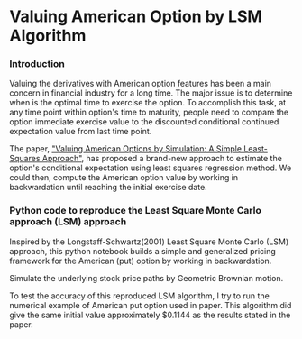 # Valuing American Option by LSM Algorithm

### Introduction

Valuing the derivatives with American option features has been a main concern in financial industry for a long time. The major issue is to determine when is the optimal time to exercise the option. To accomplish this task, at any time point within option's time to maturity, people need to compare the option immediate exercise value to the discounted conditional continued expectation value from last time point.

The paper, ["Valuing American Options by Simulation: A Simple Least-Squares Approach"](https://people.math.ethz.ch/~hjfurrer/teaching/LongstaffSchwartzAmericanOptionsLeastSquareMonteCarlo.pdf), has proposed a brand-new approach to estimate the option's conditional expectation using least squares regression method. We could then, compute the American option value by working in backwardation until reaching the initial exercise date.

### Python code to reproduce the Least Square Monte Carlo approach (LSM) approach

Inspired by the Longstaff-Schwartz(2001) Least Square Monte Carlo (LSM) approach, this python notebook builds a simple and generalized pricing framework for the American (put) option by working in backwardation. 

Simulate the underlying stock price paths by Geometric Brownian motion.

To test the accuracy of this reproduced LSM algorithm, I try to run the numerical example of American put option used in paper. This algorithm did give the same initial value approximately $0.1144 as the results stated in the paper.
